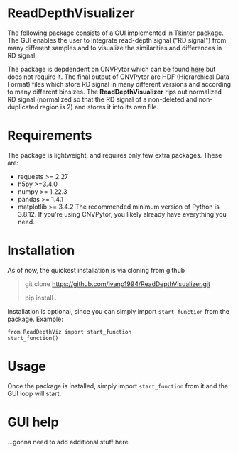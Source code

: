 # ReadDepthVisualizer
The following package consists of a GUI implemented in Tkinter package.
The GUI enables the user to integrate read-depth signal ("RD signal") from many different samples and to visualize the similarities and 
differences in RD signal.

The package is depdendent on CNVPytor which can be found [here](https://github.com/abyzovlab/CNVpytor.git) but does not require it.
The final output of CNVPytor are HDF (Hierarchical Data Format) files which store RD signal in many different versions and according to many different binsizes.
The **ReadDepthVisualizer** rips out normalized RD signal (normalized so that the RD signal of a non-deleted and non-duplicated region is 2) and stores it into 
its own file. 

# Requirements
The package is lightweight, and requires only few extra packages. These are:
* requests >= 2.27
* h5py >=3.4.0
* numpy >= 1.22.3
* pandas >= 1.4.1
* matplotlib >= 3.4.2
The recommended minimum version of Python is 3.8.12.
If you're using CNVPytor, you likely already have everything you need.

# Installation
As of now, the quickest installation is via cloning from github
> git clone https://github.com/ivanp1994/ReadDepthVisualizer.git
> 
> pip install .

Installation is optional, since you can simply import `start_function` from the package.
Example:
```
from ReadDepthViz import start_function
start_function()
```
# Usage
Once the package is installed, simply import `start_function` from it and the GUI loop will start.

# GUI help
...gonna need to add additional stuff here